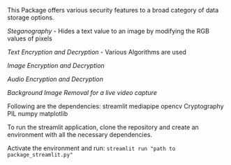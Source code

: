 This Package offers various security features to a broad category of data storage options.

*Steganography* - Hides a text value to an image by modifying the RGB values of pixels

*Text Encryption and Decryption* - Various Algorithms are used

*Image Encryption and Decryption*

*Audio Encryption and Decryption*

*Background Image Removal for a live video capture*

Following are the dependencies:
    streamlit
    mediapipe
    opencv
    Cryptography
    PIL
    numpy
    matplotlib

To run the streamlit application, clone the repository and create an environment with all the necessary dependencies.

Activate the environment and run: `streamlit run "path to package_streamlit.py"`
    

